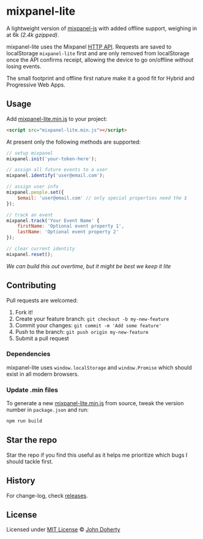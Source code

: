 # mixpanel-lite

A lightweight version of [mixpanel-js](https://github.com/mixpanel/mixpanel-js) with added offline support, weighing in at 6k _(2.4k gzipped)_.

mixpanel-lite uses the Mixpanel [HTTP API](https://developer.mixpanel.com/docs/http). Requests are saved to localStorage `mixpanel-lite` first and are only removed from localStorage once the API confirms receipt, allowing the device to go on/offline without losing events.

The small footprint and offline first nature make it a good fit for Hybrid and Progressive Web Apps.

## Usage

Add [mixpanel-lite.min.js](dist/mixpanel-lite.min.js) to your project:

```html
<script src="mixpanel-lite.min.js"></script>
```

At present only the following methods are supported:

```js
// setup mixpanel
mixpanel.init('your-token-here');

// assign all future events to a user
mixpanel.identify('user@email.com');

// assign user info
mixpanel.people.set({
    $email: 'user@email.com' // only special properties need the $
});

// track an event
mixpanel.track('Your Event Name' {
    firstName: 'Optional event property 1',
    lastName: 'Optional event property 2'
});

// clear current identity
mixpanel.reset();
```

_We can build this out overtime, but it might be best we keep it _lite__

## Contributing

Pull requests are welcomed:

1. Fork it!
2. Create your feature branch: `git checkout -b my-new-feature`
3. Commit your changes: `git commit -m 'Add some feature'`
4. Push to the branch: `git push origin my-new-feature`
5. Submit a pull request

### Dependencies

mixpanel-lite uses `window.localStorage` and `window.Promise` which should exist in all modern browsers.

### Update .min files

To generate a new [mixpanel-lite.min.js](dist/mixpanel-lite.min.js) from source, tweak the version number in `package.json` and run:

```bash
npm run build
```

## Star the repo

Star the repo if you find this useful as it helps me prioritize which bugs I should tackle first.

## History

For change-log, check [releases](https://github.com/john-doherty/mixpanel-lite/releases).

## License

Licensed under [MIT License](LICENSE) &copy; [John Doherty](https://twitter.com/mrJohnDoherty)
